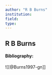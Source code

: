```yaml
---
author: "R B Burns"
institution:
field:
type:
---
```


## R B Burns
#### Bibliography:

![[@Burns1997-gn]]